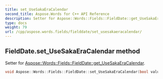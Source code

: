 ```yaml
---
title: set_UseSakaEraCalendar
second_title: Aspose.Words for C++ API Reference
description: Setter for Aspose::Words::Fields::FieldDate::get_UseSakaEraCalendar. 
type: docs
weight: 79
url: /cpp/aspose.words.fields/fielddate/set_usesakaeracalendar/
---
```

## FieldDate.set_UseSakaEraCalendar method


Setter for [Aspose::Words::Fields::FieldDate::get_UseSakaEraCalendar](../get_usesakaeracalendar/).

```cpp
void Aspose::Words::Fields::FieldDate::set_UseSakaEraCalendar(bool value)
```

